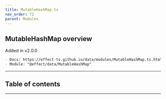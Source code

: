 ```yaml
---
title: MutableHashMap.ts
nav_order: 72
parent: Modules
---
```


## MutableHashMap overview

Added in v2.0.0

```md
- Docs: https://effect-ts.github.io/data/modules/MutableHashMap.ts.html
- Module: "@effect/data/MutableHashMap"
```

---

<h2 class="text-delta">Table of contents</h2>

---
